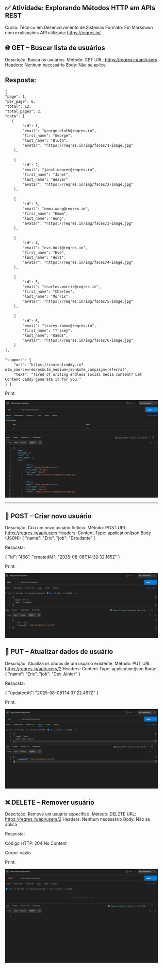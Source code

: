 ## ✅ Atividade: Explorando Métodos HTTP em APIs REST
Curso: Técnico em Desenvolvimento de Sistemas
Formato: Em Markdown com explicações
API utilizada: https://reqres.in/




## 🌐 GET – Buscar lista de usuários
Descrição: Busca os usuários.
Método: GET
URL: https://reqres.in/api/users
Headers: Nenhum necessário
Body: Não se aplica

Resposta:
---

 
     
    {
    "page": 1,
    "per_page": 6,
    "total": 12,
    "total_pages": 2,
    "data": [
       {
            "id": 1,
            "email": "george.bluth@reqres.in",
            "first_name": "George",
            "last_name": "Bluth",
            "avatar": "https://reqres.in/img/faces/1-image.jpg"
        },

        {
            "id": 2,
            "email": "janet.weaver@reqres.in",
            "first_name": "Janet",
            "last_name": "Weaver",
            "avatar": "https://reqres.in/img/faces/2-image.jpg"
        },

        {
            "id": 3,
            "email": "emma.wong@reqres.in",
            "first_name": "Emma",
            "last_name": "Wong",
            "avatar": "https://reqres.in/img/faces/3-image.jpg"
        },

        {
            "id": 4,
            "email": "eve.holt@reqres.in",
            "first_name": "Eve",
            "last_name": "Holt",
            "avatar": "https://reqres.in/img/faces/4-image.jpg"
        },

        {
            "id": 5,
            "email": "charles.morris@reqres.in",
            "first_name": "Charles",
            "last_name": "Morris",
            "avatar": "https://reqres.in/img/faces/5-image.jpg"
        },

        {
            "id": 6,
            "email": "tracey.ramos@reqres.in",
            "first_name": "Tracey",
            "last_name": "Ramos",
            "avatar": "https://reqres.in/img/faces/6-image.jpg"
        }
    ],

    "support": {
        "url": "https://contentcaddy.io?utm_source=reqres&utm_medium=json&utm_campaign=referral",
        "text": "Tired of writing endless social media content? Let Content Caddy generate it for you."
    } }

Print: 

![print](imagem_2025-08-08_112331546.png)

---

## 📝 POST – Criar novo usuário
Descrição: Cria um novo usuário fictício.
Método: POST
URL: https://reqres.in/api/users
Headers: Content-Type: application/json
Body (JSON): {
  "name": "Eric",
  "job": "Estudante"
}

Resposta:

{
    "id": "466",
    "createdAt": "2025-08-08T14:32:32.165Z"
}

Print:

![print](imagem_2025-08-08_113650881.png)


## 🔄 PUT – Atualizar dados de usuário
Descrição: Atualiza os dados de um usuário existente.
Método: PUT
URL: https://reqres.in/api/users/2
Headers: Content-Type: application/json
Body: {
  "name": "Eric",
  "job": "Dev Júnior"
}

Resposta: 

{
    "updatedAt": "2025-08-08T14:37:22.497Z"
}

Print: 

![print](download(2).png)


## ❌ DELETE – Remover usuário
Descrição: Remove um usuário específico.
Método: DELETE
URL: https://reqres.in/api/users/2
Headers: Nenhum necessário
Body: Não se aplica

Resposta: 

Código HTTP: 204 No Content

Corpo: vazio

Print:

![print](download(3).png)
